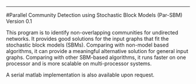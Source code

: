 -----------------------------------------------------------------------------

#Parallel Community Detection using Stochastic Block Models (Par-SBM)
Version 0.1

This program is to identify non-overlapping communities for undirected networks. It provides good solutions for the input graphs that fit the stochastic block models (SBMs). Comparing with non-model based algorithms, it can provide a meaningful alternative solution for general input graphs. Comparing with other SBM-based algorithms, it runs faster on one processor and is more scalable on multi-processor systems. 

A serial matlab implementation is also available upon request.
